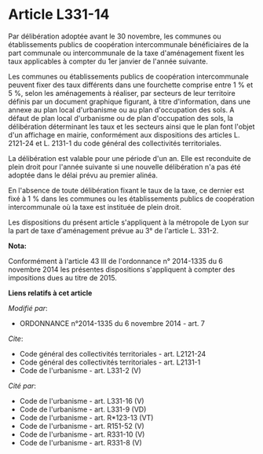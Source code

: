 # Article L331-14

Par délibération adoptée avant le 30 novembre, les communes ou établissements publics de coopération intercommunale
bénéficiaires de la part communale ou intercommunale de la taxe d'aménagement fixent les taux applicables à compter du 1er
janvier de l'année suivante. 

Les communes ou établissements publics de coopération intercommunale peuvent fixer des taux différents dans une fourchette
comprise entre 1 % et 5 %, selon les aménagements à réaliser, par secteurs de leur territoire définis par un document
graphique figurant, à titre d'information, dans une annexe au plan local d'urbanisme ou au plan d'occupation des sols. A
défaut de plan local d'urbanisme ou de plan d'occupation des sols, la délibération déterminant les taux et les secteurs ainsi
que le plan font l'objet d'un affichage en mairie, conformément aux dispositions des articles L. 2121-24 et L. 2131-1 du code
général des collectivités territoriales. 

La délibération est valable pour une période d'un an. Elle est reconduite de plein droit pour l'année suivante si une
nouvelle délibération n'a pas été adoptée dans le délai prévu au premier alinéa. 

En l'absence de toute délibération fixant le taux de la taxe, ce dernier est fixé à 1 % dans les communes ou les
établissements publics de coopération intercommunale où la taxe est instituée de plein droit. 

Les dispositions du présent article s'appliquent à la métropole de Lyon sur la part de taxe d'aménagement prévue au 3° de
l'article L. 331-2.

**Nota:**

Conformément à l'article 43 III de l'ordonnance n° 2014-1335 du 6 novembre 2014 les présentes dispositions s'appliquent à
compter des impositions dues au titre de 2015.

**Liens relatifs à cet article**

_Modifié par_:

  - ORDONNANCE n°2014-1335 du 6 novembre 2014 - art. 7

_Cite_:

  - Code général des collectivités territoriales - art. L2121-24
  - Code général des collectivités territoriales - art. L2131-1
  - Code de l'urbanisme - art. L331-2 (V)

_Cité par_:

  - Code de l'urbanisme - art. L331-16 (V)
  - Code de l'urbanisme - art. L331-9 (VD)
  - Code de l'urbanisme - art. R*123-13 (VT)
  - Code de l'urbanisme - art. R151-52 (V)
  - Code de l'urbanisme - art. R331-10 (V)
  - Code de l'urbanisme - art. R331-8 (V)
